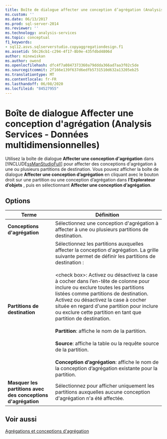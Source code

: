 ```yaml
---
title: Boîte de dialogue affecter une conception d’agrégation (Analysis Services-données multidimensionnelles) | Microsoft Docs
ms.custom: ''
ms.date: 06/13/2017
ms.prod: sql-server-2014
ms.reviewer: ''
ms.technology: analysis-services
ms.topic: conceptual
f1_keywords:
- sql12.asvs.sqlserverstudio.copyaggregationdesign.f1
ms.assetid: 50c26cb1-c294-4f17-8b9e-435fdbd4806d
author: minewiskan
ms.author: owend
ms.openlocfilehash: dfc4f7a0847373360a79ddda366ad7aa3f02c5de
ms.sourcegitcommit: 2f166e139f637d6edfb5731510d632a13205eb25
ms.translationtype: MT
ms.contentlocale: fr-FR
ms.lasthandoff: 06/08/2020
ms.locfileid: "84527955"
---
```

# <a name="assign-aggregation-design-dialog-box-analysis-services---multidimensional-data"></a>Boîte de dialogue Affecter une conception d'agrégation (Analysis Services - Données multidimensionnelles)
  Utilisez la boîte de dialogue **Affecter une conception d'agrégation** dans [!INCLUDE[ssManStudioFull](../includes/ssmanstudiofull-md.md)] pour affecter des conceptions d'agrégation à une ou plusieurs partitions de destination. Vous pouvez afficher la boîte de dialogue **Affecter une conception d’agrégation** en cliquant avec le bouton droit sur une partition ou une conception d’agrégation dans **l’Explorateur d’objets** , puis en sélectionnant **Affecter une conception d’agrégation**.  
  
## <a name="options"></a>Options  
  
|Terme|Définition|  
|----------|----------------|  
|**Conceptions d'agrégation**|Sélectionnez une conception d'agrégation à affecter à une ou plusieurs partitions de destination.|  
|**Partitions de destination**|Sélectionnez les partitions auxquelles affecter la conception d'agrégation. La grille suivante permet de définir les partitions de destination :<br /><br /> \<check box>: Activez ou désactivez la case à cocher dans l’en-tête de colonne pour inclure ou exclure toutes les partitions listées comme partitions de destination. Activez ou désactivez la case à cocher située en regard d'une partition pour inclure ou exclure cette partition en tant que partition de destination.<br /><br /> **Partition**: affiche le nom de la partition.<br /><br /> **Source**: affiche la table ou la requête source de la partition.<br /><br /> **Conception d’agrégation**: affiche le nom de la conception d’agrégation existante pour la partition.|  
|**Masquer les partitions avec des conceptions d'agrégation**|Sélectionnez pour afficher uniquement les partitions auxquelles aucune conception d'agrégation n'a été affectée.|  
  
## <a name="see-also"></a>Voir aussi  
 [Agrégations et conceptions d'agrégation](multidimensional-models-olap-logical-cube-objects/aggregations-and-aggregation-designs.md)  
  
  
